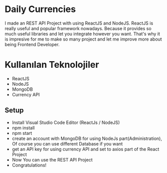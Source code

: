 # Daily Currencies

I made an REST API Project with using ReactJS and NodeJS. ReactJS is really useful and popular framework nowadays. Because it provides so much useful libraries and let you integrate however you want. That's why it is impresive for me to make so many project and let me improve more about being Frontend Developer.

# Kullanılan Teknolojiler

- ReactJS
- NodeJS
- MongoDB
- Currency API

## Setup

- Install Visual Studio Code Editor (ReactJs / NodeJS)
- npm install 
- npm start
- create an account with MongoDB for using NodeJs part(Administration), Of course you can use different Database if you want
- get an API key for using currency API and set to axios part of the React Project
- Now You can use the REST API Project
- Congratulations!
